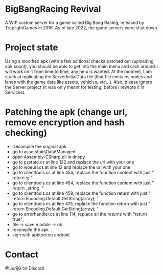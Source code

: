 # BigBangRacing Revival
A WIP custom server for a game called Big Bang Racing, released by TraplightGames in 2016. As of late 2022, the game servers were shut down.

# Project state
Using a modified apk (with a few aditional checks patched out (uploading apk soon)), you should be able to get into the main menu and click around. I will work on it from time to time, any help is wanted. At the moment, I am stuck at replicating the ServerInitialData file (that file contains nodes and lanes with the game data like assets, vehicles, etc...).
Also, please ignore the Server project (it was only meant for testing, before i rewrote it in Services).

# Patching the apk (change url, remove encryption and hash checking)
- Decompile the original apk
- go to assets\bin\Data\Managed
- open Assembly-CSharp.dll in dnspy
- go to psstate.cs at line 122 and replace the url with your one
- go to woeurl.cs at line 12 and replace the url with your one
- go to clienttools.cs at line 454, replace the function content with just " return s; "
- go to clienttools.cs at line 454, replace the function content with just " return _string; "
- go to clienttools.cs at line 459, replace the function return with just " return Encoding.Default.GetString(array); "
- go to clienttools.cs at line 475, replace the function return with just " return Encoding.Default.GetString(array); "
- go to errorhandler.cs at line 114, replace all the returns with "return true";
- file -> save module -> ok
- recompile the apk
- sign with apktool on android

# Contact
@JurijG on Discord